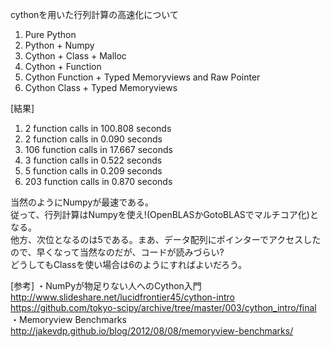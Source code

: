 cythonを用いた行列計算の高速化について  
  
1. Pure Python  
2. Python + Numpy  
3. Cython + Class + Malloc  
4. Cython + Function  
5. Cython Function + Typed Memoryviews and Raw Pointer  
6. Cython Class +  Typed Memoryviews  
  
[結果]  
1. 2 function calls in 100.808 seconds    
2. 2 function calls in 0.090 seconds  
3. 106 function calls in 17.667 seconds  
4. 3 function calls in 0.522 seconds  
5. 5 function calls in 0.209 seconds  
6. 203 function calls in 0.870 seconds  
  
当然のようにNumpyが最速である。  
従って、行列計算はNumpyを使え!(OpenBLASかGotoBLASでマルチコア化)となる。  
他方、次位となるのは5である。まあ、データ配列にポインターでアクセスしたので、早くなって当然なのだが、コードが読みづらい?  
どうしてもClassを使い場合は6のようにすればよいだろう。  
  
[参考]
・NumPyが物足りない人へのCython入門  
http://www.slideshare.net/lucidfrontier45/cython-intro  
https://github.com/tokyo-scipy/archive/tree/master/003/cython_intro/final  
・Memoryview Benchmarks  
http://jakevdp.github.io/blog/2012/08/08/memoryview-benchmarks/  
